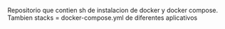 Repositorio que contien sh de instalacion de docker y docker compose.
Tambien stacks = docker-compose.yml de diferentes aplicativos
